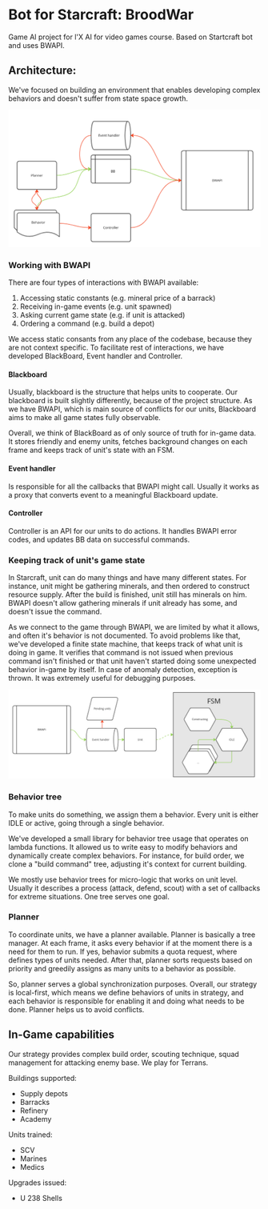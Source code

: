 # Bot for Starcraft: BroodWar

Game AI project for l'X AI for video games course. Based on Startcraft bot and uses BWAPI.

## Architecture:

We've focused on building an environment that enables developing complex behaviors and doesn't suffer from state space growth.

![](docs/architecture.png)

### Working with BWAPI

There are four types of interactions with BWAPI available:
1. Accessing static constants (e.g. mineral price of a barrack)
2. Receiving in-game events (e.g. unit spawned)
3. Asking current game state (e.g. if unit is attacked)
4. Ordering a command (e.g. build a depot)

We access static consants from any place of the codebase, because they are not context specific. To facilitate rest of interactions, we have developed BlackBoard, Event handler and Controller.

#### Blackboard

Usually, blackboard is the structure that helps units to cooperate. Our blackboard is built slightly differently, because of the project structure. As we have BWAPI, which is main source of conflicts for our units, Blackboard aims to make all game states fully observable.

Overall, we think of BlackBoard as of only source of truth for in-game data. It stores friendly and enemy units, fetches background changes on each frame and keeps track of unit's state with an FSM.

#### Event handler

Is responsible for all the callbacks that BWAPI might call. Usually it works as a proxy that converts event to a meaningful Blackboard update.

#### Controller

Controller is an API for our units to do actions. It handles BWAPI error codes, and updates BB data on successful commands.

### Keeping track of unit's game state

In Starcraft, unit can do many things and have many different states. For instance, unit might be gathering minerals, and then ordered to construct resource supply. After the build is finished, unit still has minerals on him. BWAPI doesn't allow gathering minerals if unit already has some, and doesn't issue the command.

As we connect to the game through BWAPI, we are limited by what it allows, and often it's behavior is not documented. To avoid problems like that, we've developed a finite state machine, that keeps track of what unit is doing in game. It verifies that command is not issued when previous command isn't finished or that unit haven't started doing some unexpected behavior in-game by itself. In case of anomaly detection, exception is thrown. It was extremely useful for debugging purposes.

![](docs/unit-lifecycle.jpg)


### Behavior tree

To make units do something, we assign them a behavior. Every unit is either IDLE or active, going through a single behavior.

We've developed a small library for behavior tree usage that operates on lambda functions. It allowed us to write easy to modify behaviors and dynamically create complex behaviors. For instance, for build order, we clone a "build command" tree, adjusting it's context for current building.

We mostly use behavior trees for micro-logic that works on unit level. Usually it describes a process (attack, defend, scout) with a set of callbacks for extreme situations.  One tree serves one goal.

### Planner

To coordinate units, we have a planner available. Planner is basically a tree manager. At each frame, it asks every behavior if at the moment there is a need for them to run. If yes, behavior submits a quota request, where defines types of units needed. After that, planner sorts requests based on priority and greedily assigns as many units to a behavior as possible.

So, planner serves a global synchronization purposes. Overall, our strategy is local-first, which means we define behaviors of units in strategy, and each behavior is responsible for enabling it and doing what needs to be done. Planner helps us to avoid conflicts.


## In-Game capabilities

Our strategy provides complex build order, scouting technique, squad management for attacking enemy base. We play for Terrans.

Buildings supported:
- Supply depots
- Barracks
- Refinery
- Academy

Units trained:
- SCV
- Marines
- Medics

Upgrades issued:
- U 238 Shells 
